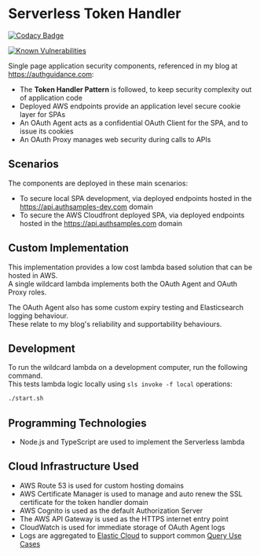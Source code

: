 # Serverless Token Handler

[![Codacy Badge](https://app.codacy.com/project/badge/Grade/bc52d166f1624ef9a2c0cfbf283deb23)](https://www.codacy.com/gh/gary-archer/oauth.tokenhandler.serverless/dashboard?utm_source=github.com&amp;utm_medium=referral&amp;utm_content=gary-archer/oauth.tokenhandler.serverless&amp;utm_campaign=Badge_Grade)

[![Known Vulnerabilities](https://snyk.io/test/github/gary-archer/oauth.tokenhandler.serverless/badge.svg?targetFile=package.json)](https://snyk.io/test/github/gary-archer/oauth.tokenhandler.serverless?targetFile=package.json)

Single page application security components, referenced in my blog at https://authguidance.com:

- The **Token Handler Pattern** is followed, to keep security complexity out of application code
- Deployed AWS endpoints provide an application level secure cookie layer for SPAs
- An OAuth Agent acts as a confidential OAuth Client for the SPA, and to issue its cookies
- An OAuth Proxy manages web security during calls to APIs

## Scenarios

The components are deployed in these main scenarios:

- To secure local SPA development, via deployed endpoints hosted in the https://api.authsamples-dev.com domain
- To secure the AWS Cloudfront deployed SPA, via deployed endpoints hosted in the https://api.authsamples.com domain

## Custom Implementation

This implementation provides a low cost lambda based solution that can be hosted in AWS.\
A single wildcard lambda implements both the OAuth Agent and OAuth Proxy roles.

The OAuth Agent also has some custom expiry testing and Elasticsearch logging behaviour.\
These relate to my blog's reliability and supportability behaviours.

## Development

To run the wildcard lambda on a development computer, run the following command.\
This tests lambda logic locally using `sls invoke -f local` operations:

```bash
./start.sh
```

## Programming Technologies

* Node.js and TypeScript are used to implement the Serverless lambda

## Cloud Infrastructure Used

* AWS Route 53 is used for custom hosting domains
* AWS Certificate Manager is used to manage and auto renew the SSL certificate for the token handler domain
* AWS Cognito is used as the default Authorization Server
* The AWS API Gateway is used as the HTTPS internet entry point
* CloudWatch is used for immediate storage of OAuth Agent logs
* Logs are aggregated to [Elastic Cloud](https://authguidance.com/cloud-elastic-search-setup) to support common [Query Use Cases](https://authguidance.com/api-technical-support-analysis/)
